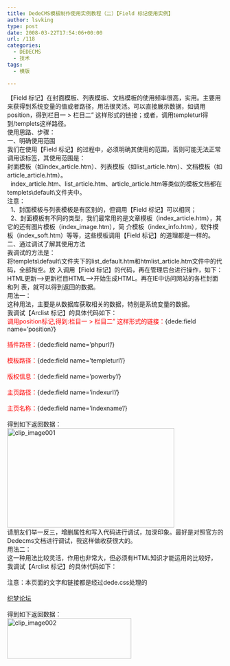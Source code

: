 ```yaml
---
title: DedeCMS模板制作使用实例教程（二）【Field 标记使用实例】
author: lsvking
type: post
date: 2008-03-22T17:54:06+00:00
url: /118
categories:
  - DEDECMS
  - 技术
tags:
  - 模版

---
```

【Field 标记】在封面模板、列表模板、文档模板的使用频率很高，实用。主要用来获得到系统变量的值或者路径，用法很灵活。可以直接展示数据，如调用 position，得到栏目一 > 栏目二&#8221; 这样形式的链接；或者，调用templeturl得到/templets这样路径。   
使用思路、步骤：   
一、明确使用范围   
我们在使用【Field 标记】的过程中，必须明确其使用的范围，否则可能无法正常调用该标签，其使用范围是：   
封面模板（如index\_article.htm）、列表模板（如list\_article.htm）、文档模板（如article_article.htm）。   
&#160; index\_article.htm、list\_article.htm、article_article.htm等类似的模板文档都在templets\default\文件夹中。   
注意：   
&#160; 1、封面模板与列表模板是有区别的，但调用【Field 标记】可以相同；   
&#160; 2、封面模板有不同的类型，我们最常用的是文章模板（index\_article.htm），其它的还有图片模板（index\_image.htm），简 介模板（index\_info.htm），软件模板（index\_soft.htm）等等，这些模板调用【Field 标记】的道理都是一样的。   
二、通过调试了解其使用方法   
我调试的方法是：   
将templets\default\文件夹下的list\_default.htm和htmlist\_article.htm文件中的代码，全部掏空。放 入调用【Field 标记】的代码，再在管理后台进行操作，如下：HTML更新&#8211;>更新栏目HTML&#8211;>开始生成HTML。再在IE中访问网站的各栏封面和列 表，就可以得到返回的数据。   
用法一：   
这种用法，主要是从数据库获取相关的数据，特别是系统变量的数据。   
我调试【Arclist 标记】的具体代码如下：   
<font color="red">调用position标记,得到:栏目一 > 栏目二&#8221; 这样形式的链接：</font>{dede:field name=&#8217;position&#8217;/}<br/>   
<font color="red">插件路径：</font>{dede:field name=&#8217;phpurl&#8217;/}<br/>   
<font color="red">模板路径：</font>{dede:field name=&#8217;templeturl&#8217;/}<br/>   
<font color="red">版权信息：</font>{dede:field name=&#8217;powerby&#8217;/}<br/>   
<font color="red">主页路径：</font>{dede:field name=&#8217;indexurl&#8217;/}<br/>   
<font color="red">主页名称：</font>{dede:field name=&#8217;indexname&#8217;/}<br/>   
得到如下返回数据：   
[<img style="border-right: 0px; border-top: 0px; border-left: 0px; border-bottom: 0px" height="231" alt="clip_image001" src="http://lsvking.github.iot/wp-content/uploads/2008/03/windowslivewriterdedecmsfield-faffclip-image001-thumb.gif" width="389" border="0" />][1]   
请朋友们举一反三，增删属性和写入代码进行调试，加深印象。最好是对照官方的Dedecms文档进行调试，我这样做收获很大的。   
用法二：   
这一种用法比较灵活，作用也非常大，但必须有HTML知识才能运用的比较好，   
我调试【Arclist 标记】的具体代码如下：   
&#160; <link href="{dede:field name=&#8217;templeturl&#8217;/}/style/dede.css" rel="stylesheet" type="text/css" />   
注意：本页面的文字和链接都是经过dede.css处理的<br />   
<a href="http://bbs.dedecms.com/">织梦论坛</a> <br />   
得到如下返回数据：   
[<img style="border-right: 0px; border-top: 0px; border-left: 0px; border-bottom: 0px" height="94" alt="clip_image002" src="http://lsvking.github.iot/wp-content/uploads/2008/03/windowslivewriterdedecmsfield-faffclip-image002-thumb.gif" width="289" border="0" />][2]

 [1]: http://lsvking.github.iot/wp-content/uploads/2008/03/windowslivewriterdedecmsfield-faffclip-image001-2.gif
 [2]: http://lsvking.github.iot/wp-content/uploads/2008/03/windowslivewriterdedecmsfield-faffclip-image002-2.gif